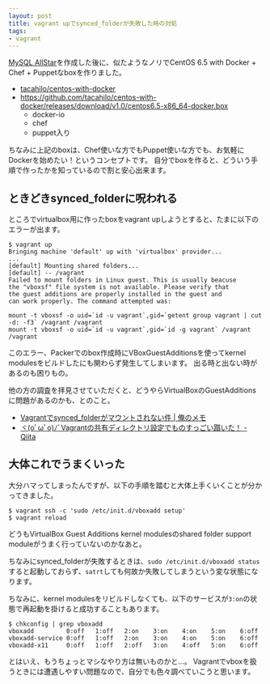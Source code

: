 ```yaml
---
layout: post
title: vagrant upでsynced_folderが失敗した時の対処
tags:
- vagrant
---
```

[MySQL AllStar](https://github.com/tacahilo/mysql-allstar)を作成した後に、似たようなノリでCentOS 6.5 with Docker + Chef + Puppetなboxを作りました。

 * [tacahilo/centos-with-docker](https://github.com/tacahilo/centos-with-docker)
 * https://github.com/tacahilo/centos-with-docker/releases/download/v1.0/centos6.5-x86_64-docker.box
   * docker-io
   * chef
   * puppet入り

ちなみに上記のboxは、Chef使いな方でもPuppet使いな方でも、お気軽にDockerを始めたい！というコンセプトです。
自分でboxを作ると、どういう手順で作ったかを知っているので割と安心出来ます。

## ときどきsynced\_folderに呪われる

ところでvirtualbox用に作ったboxをvagrant upしようとすると、たまに以下のエラーが出ます。

```console
$ vagrant up
Bringing machine 'default' up with 'virtualbox' provider...
...
[default] Mounting shared folders...
[default] -- /vagrant
Failed to mount folders in Linux guest. This is usually beacuse
the "vboxsf" file system is not available. Please verify that
the guest additions are properly installed in the guest and
can work properly. The command attempted was:

mount -t vboxsf -o uid=`id -u vagrant`,gid=`getent group vagrant | cut -d: -f3` /vagrant /vagrant
mount -t vboxsf -o uid=`id -u vagrant`,gid=`id -g vagrant` /vagrant /vagrant
```

このエラー、Packerでのbox作成時にVBoxGuestAdditionsを使ってkernel modulesをビルドしたにも関わらず発生してしまいます。
出る時と出ない時があるのも困りもの。

他の方の調査を拝見させていただくと、どうやらVirtualBoxのGuestAdditionsに問題があるのかも、とのこと。

 * [Vagrantでsynced_folderがマウントされない件 | 俺のメモ](http://blog.elkc.net/?p=848)
 * [ヾ(oﾟωﾟo)ﾉﾞVagrantの共有ディレクトリ設定でものすっごい躓いた！ - Qiita](http://qiita.com/harapeko_wktk/items/72985bfccaae60c69384)

## 大体これでうまくいった

大分ハマってしまったんですが、以下の手順を踏むと大体上手くいくことが分かってきました。

```console
$ vagrant ssh -c 'sudo /etc/init.d/vboxadd setup'
$ vagrant reload
```

どうもVirtualBox Guest Additions kernel modulesのshared folder support moduleがうまく行っていないのかなあと。

ちなみにsynced\_folderが失敗するときは、`sudo /etc/init.d/vboxadd status`すると起動しておらず、`satrt`しても何故か失敗してしまうという変な状態になります。

ちなみに、kernel modulesをリビルドしなくても、以下のサービスが`3:on`の状態で再起動を掛けると成功することもあります。

```console
$ chkconfig | grep vboxadd
vboxadd         0:off   1:off   2:on    3:on    4:on    5:on    6:off
vboxadd-service 0:off   1:off   2:on    3:on    4:on    5:on    6:off
vboxadd-x11     0:off   1:off   2:off   3:on    4:off   5:on    6:off
```

とはいえ、もうちょっとマシなやり方は無いものかと…。
Vagrantでvboxを扱うときには遭遇しやすい問題なので、自分でも色々調べていこうと思います。
